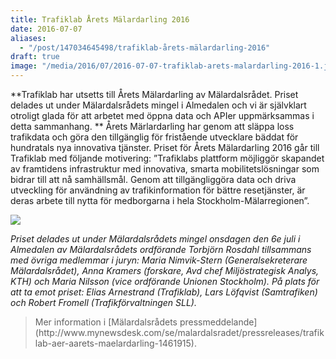 ```yaml
---
title: Trafiklab Årets Mälardarling 2016
date: 2016-07-07
aliases:
  - "/post/147034645498/trafiklab-årets-mälardarling-2016"
draft: true
image: "/media/2016/07/2016-07-07-trafiklab-arets-malardarling-2016-1.jpg"
---
```


**Trafiklab har utsetts till Årets Mälardarling av Mälardalsrådet. Priset delades ut under Mälardalsrådets mingel i Almedalen och vi är självklart otroligt glada för att arbetet med öppna data och APIer uppmärksammas i detta sammanhang. **
Årets Märlardarling har genom att släppa loss trafikdata och göra den tillgänglig för fristående utvecklare bäddat för hundratals nya innovativa tjänster. Priset för Årets Mälardarling 2016 går till Trafiklab med följande motivering:
”Trafiklabs plattform möjliggör skapandet av framtidens infrastruktur med innovativa, smarta mobilitetslösningar som bidrar till att nå samhällsmål. Genom att tillgängliggöra data och driva utveckling för användning av trafikinformation för bättre resetjänster, är deras arbete till nytta för medborgarna i hela Stockholm-Mälarregionen”.


![](/media/2016/07/2016-07-07-trafiklab-arets-malardarling-2016-1.jpg)


<i>Priset delades ut under Mälardalsrådets mingel onsdagen den 6e juli i Almedalen av Mälardalsrådets ordförande Torbjörn Rosdahl tillsammans med övriga medlemmar i juryn: Maria Nimvik-Stern (Generalsekreterare Mälardalsrådet), Anna Kramers (forskare, Avd chef Miljöstrategisk Analys, KTH) och Maria Nilsson (vice ordförande Unionen Stockholm). På plats för att ta emot priset: Elias Arnestrand (Trafiklab), Lars Löfqvist (Samtrafiken) och Robert Fromell (Trafikförvaltningen SLL). </i>
<i>
</i>
<blockquote>
Mer information i [Mälardalsrådets pressmeddelande](http://www.mynewsdesk.com/se/malardalsradet/pressreleases/trafiklab-aer-aarets-maelardarling-1461915).
</blockquote>
 
